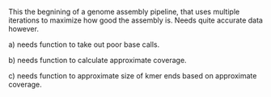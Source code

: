 This the begnining of a genome assembly pipeline, that uses multiple iterations to maximize how good the assembly is. Needs quite accurate data however.

a) needs function to take out poor base calls.

b) needs function to calculate approximate coverage.

c) needs function to approximate size of kmer ends based on approximate coverage.
